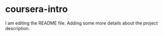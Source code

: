 # coursera-intro

I am editing the README file. Adding some more details about the project description.

